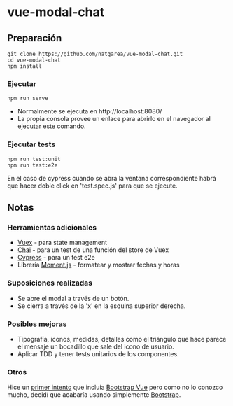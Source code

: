 # vue-modal-chat

## Preparación
```
git clone https://github.com/natgarea/vue-modal-chat.git
cd vue-modal-chat
npm install
```

### Ejecutar
```
npm run serve
```
- Normalmente se ejecuta en http://localhost:8080/
- La propia consola provee un enlace para abrirlo en el navegador al ejecutar este comando.

### Ejecutar tests
```
npm run test:unit
npm run test:e2e
```
En el caso de cypress cuando se abra la ventana correspondiente habrá que hacer doble click en 'test.spec.js' para que se ejecute.

## Notas

### Herramientas adicionales
- [Vuex](https://vuex.vuejs.org/) - para state management
- [Chai](https://www.chaijs.com/) - para un test de una función del store de Vuex
- [Cypress](https://www.cypress.io/) - para un test e2e
- Librería [Moment.js](https://momentjs.com/) - formatear y mostrar fechas y horas

### Suposiciones realizadas
- Se abre el modal a través de un botón.
- Se cierra a través de la 'x' en la esquina superior derecha.

### Posibles mejoras
- Tipografía, iconos, medidas, detalles como el triángulo que hace parece el mensaje un bocadillo que sale del icono de usuario.
- Aplicar TDD y tener tests unitarios de los componentes.

### Otros
Hice un [primer intento](https://github.com/natgarea/vue-primer-intento) que incluía [Bootstrap Vue](https://bootstrap-vue.org/) pero como no lo conozco mucho, decidí que acabaría usando simplemente [Bootstrap](https://getbootstrap.com/).